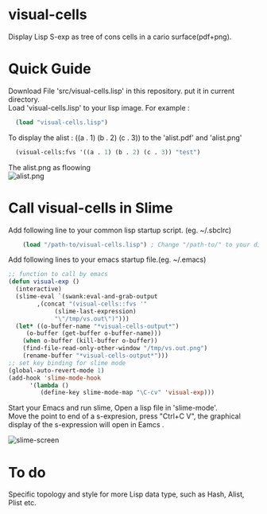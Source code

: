# visual-cells
Display Lisp S-exp as tree of cons cells in a cario surface(pdf+png).

Quick Guide
===
Download File 'src/visual-cells.lisp' in this repository. put it in current directory.<br>
Load 'visual-cells.lisp' to your lisp image. For example : 
```lisp
  (load "visual-cells.lisp")
```
To display  the  alist : ((a . 1) (b . 2) (c . 3)) to the 'alist.pdf' and 'alist.png'
```lisp
  (visual-cells:fvs '((a . 1) (b . 2) (c . 3)) "test")
```
The alist.png as floowing<br>
![alist.png](https://raw.githubusercontent.com/cuichaox/visual-cells/master/demo/alist.png "((a . 1) (b . 2) (c . 3))")

Call visual-cells in Slime
===
Add following line to your common lisp startup script. (eg. ~/.sbclrc)
```lisp
    (load "/path-to/visual-cells.lisp") ; Change "/path-to/" to your directory.
```
Add following lines to your emacs startup file.(eg. ~/.emacs)
```lisp
;; function to call by emacs
(defun visual-exp ()
  (interactive)
  (slime-eval `(swank:eval-and-grab-output
		,(concat "(visual-cells::fvs '"
			 (slime-last-expression)
			 "\"/tmp/vs.out\")")))
  (let* ((o-buffer-name "*visual-cells-output*")
	 (o-buffer (get-buffer o-buffer-name)))
    (when o-buffer (kill-buffer o-buffer))
    (find-file-read-only-other-window "/tmp/vs.out.png")
    (rename-buffer "*visual-cells-output*")))
;; set key binding for slime mode
(global-auto-revert-mode 1)
(add-hook 'slime-mode-hook
	  '(lambda ()
	     (define-key slime-mode-map "\C-cv" 'visual-exp)))
```
Start your Emacs and  run slime, Open a lisp file in 'slime-mode'.<br>
Move the point to end of a s-expresion, press "Ctrl+C V", the graphical display of the s-expression  will open  in Eamcs .<br>

![slime-screen](https://raw.githubusercontent.com/cuichaox/visual-cells/ad37f7656be4544b69d6eb19868df7e5f6a84129/demo/slime-screenshot.jpg "slime-screen")

To do
===
Specific topology and style  for more Lisp data type, such as Hash, Alist, Plist etc.
